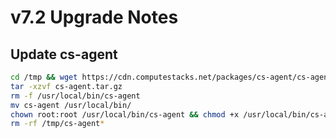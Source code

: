 # v7.2 Upgrade Notes

## Update cs-agent

```bash
cd /tmp && wget https://cdn.computestacks.net/packages/cs-agent/cs-agent.tar.gz
tar -xzvf cs-agent.tar.gz
rm -f /usr/local/bin/cs-agent
mv cs-agent /usr/local/bin/
chown root:root /usr/local/bin/cs-agent && chmod +x /usr/local/bin/cs-agent
rm -rf /tmp/cs-agent*
```
